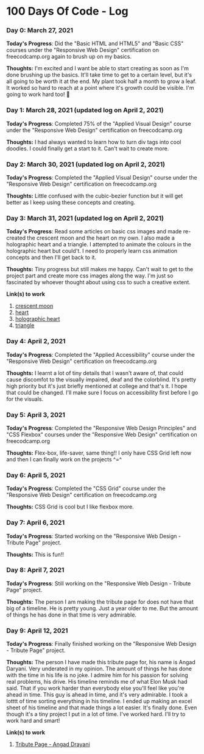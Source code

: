 # 100 Days Of Code - Log

### Day 0: March 27, 2021

**Today's Progress**: Did the "Basic HTML and HTML5" and "Basic CSS" courses under the "Responsive Web Design" certification on freecodcamp.org again to brush up on my basics.

**Thoughts:** I'm excited and I want be able to start creating as soon as I'm done brushing up the basics. It'll take time to get to a certain level, but it's all going to be worth it at the end. My plant took half a month to grow a leaf. It worked so hard to reach at a point where it's growth could be visible. I'm going to work hard too! :seedling:

<!--**Link(s) to work**: [Calculator App](http://www.example.com)-->

### Day 1: March 28, 2021 (updated log on April 2, 2021)

**Today's Progress**: Completed 75% of the "Applied Visual Design" course under the "Responsive Web Design" certification on freecodcamp.org

**Thoughts:** I had always wanted to learn how to turn div tags into cool doodles. I could finally get a start to it. Can't wait to create more.


### Day 2: March 30, 2021 (updated log on April 2, 2021)

**Today's Progress**: Completed the "Applied Visual Design" course under the "Responsive Web Design" certification on freecodcamp.org

**Thoughts:** Little confused with the cubic-bezier function but it will get better as I keep using these concepts and creating.


### Day 3: March 31, 2021 (updated log on April 2, 2021)

**Today's Progress**: Read some articles on basic css images and made re-created the crescent moon and the heart on my own. I also made a holographic heart and a triangle. I attempted to animate the colours in the holographic heart but could't. I need to properly learn css animation concepts and then I'll get back to it.

**Thoughts:**  Tiny progress but still makes me happy. Can't wait to get to the project part and create more css images along the way. I'm just so fascinated by whoever thought about using css to such a creative extent.

**Link(s) to work**
1. [crescent moon](https://codepen.io/caffeineproof/pen/GRrrdXq)
2. [heart](https://codepen.io/caffeineproof/pen/KKaaegG)
3. [holographic heart](https://codepen.io/caffeineproof/pen/PoWWade)
4. [triangle](https://codepen.io/caffeineproof/pen/zYNNLoN)


### Day 4: April 2, 2021

**Today's Progress**: Completed the "Applied Accessibility" course under the "Responsive Web Design" certification on freecodcamp.org


**Thoughts:**  I learnt a lot of tiny details that I wasn't aware of, that could cause discomfot to the visually impaired, deaf and the colorblind. It's pretty high priority but it's just briefly mentioned at college and that's it. I hope that could be changed. I'll make sure I focus on accessibility first before I go for the visuals.

### Day 5: April 3, 2021

**Today's Progress**: Completed the "Responsive Web Design Principles" and "CSS Flexbox" courses under the "Responsive Web Design" certification on freecodcamp.org


**Thoughts:**  Flex-box, life-saver, same thing!! I only have CSS Grid left now and then I can finally work on the projects ^=^


### Day 6: April 5, 2021

**Today's Progress**: Completed the "CSS Grid" course under the "Responsive Web Design" certification on freecodcamp.org


**Thoughts:**  CSS Grid is cool but I like flexbox more.


### Day 7: April 6, 2021

**Today's Progress**: Started working on the "Responsive Web Design - Tribute Page" project. 

**Thoughts:**  This is fun!!


### Day 8: April 7, 2021

**Today's Progress**: Still working on the "Responsive Web Design - Tribute Page" project.  

**Thoughts:**  The person I am making the tribute page for does not have that big of a timeline. He is pretty young. Just a year older to me. But the amount of things he has done in that time is very admirable.


### Day 9: April 12, 2021

**Today's Progress**: Finally finished working on the "Responsive Web Design - Tribute Page" project.  

**Thoughts:**  The person I have made this tribute page for, his name is Angad Daryani. Very underated in my opinion. The amount of things he has done with the time in his life is no joke. I admire him for his passion for solving real problems, his drive. His timeline reminds me of what Elon Musk had said. That if you work harder than everybody else you'll feel like you're ahead in time. This guy is ahead in time, and it's very admirable.
I took a lotttt of time sorting everything in his timeline. I ended up making an excel sheet of his timeline and that made things a lot easier. It's finally done. Even though it's a tiny project I put in a lot of time. I've worked hard. I'll try to work hard and smart!

**Link(s) to work**
1. [Tribute Page - Angad Drayani](https://codepen.io/caffeineproof/pen/ExZQpdL?editors=1100)
